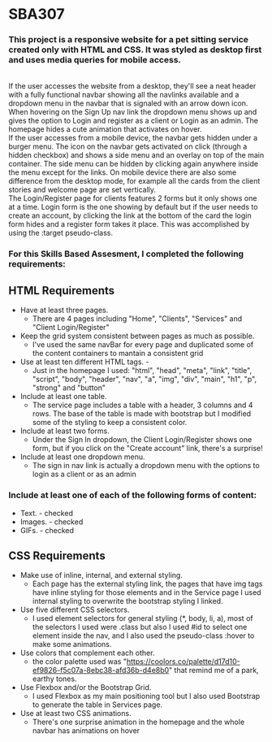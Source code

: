 # SBA307
### This project is a responsive website for a pet sitting service created only with HTML and CSS. It was styled as desktop first and uses media queries for mobile access.
<br>
If the user accesses the website from a desktop, they'll see a neat header with a fully functional navbar showing all the navlinks available and a dropdown menu in the navbar that is signaled with an arrow down icon. When hovering on the Sign Up nav link the dropdown menu shows up and gives the option to Login and register as a client or Login as an admin. 
The homepage hides a cute animation that activates on hover. 
<br>
If the user accesses from a mobile device, the navbar gets hidden under a burger menu. The icon on the navbar gets activated on click (through a hidden checkbox) and shows a side menu and an overlay on top of the main container. The side menu can be hidden by clicking again anywhere inside the menu except for the links. On mobile device there are also some difference from the desktop mode, for example all the cards from the client stories and welcome page are set vertically. 
<br>
The Login/Register page for clients features 2 forms but it only shows one at a time. Login form is the one showing by default but if the user needs to create an account, by clicking the link at the bottom of the card the login form hides and a register form takes it place. This was accomplished by using the :target pseudo-class.

### For this Skills Based Assesment, I completed the following requirements: 

## HTML Requirements
- Have at least three pages.
  - There are 4 pages including "Home", "Clients", "Services" and "Client Login/Register"
- Keep the grid system consistent between pages as much as possible.
  - I've used the same navBar for every page and duplicated some of the content containers to mantain a consistent grid
- Use at least ten different HTML tags. -
  - Just in the homepage I used: "html", "head", "meta", "link", "title", "script", "body", "header", "nav", "a", "img", "div", "main", "h1", "p", "strong" and "button" 
- Include at least one table.
  - The service page includes a table with a header, 3 columns and 4 rows. The base of the table is made with bootstrap but I modified some of the styling to keep a consistent color.
- Include at least two forms.
  - Under the Sign In dropdown, the Client Login/Register shows one form, but if you click on the "Create account" link, there's a surprise! 
- Include at least one dropdown menu.
  - The sign in nav link is actually a dropdown menu with the options to login as a client or as an admin

### Include at least one of each of the following forms of content: 
- Text. - checked
- Images. - checked
- GIFs. - checked
  
## CSS Requirements
- Make use of inline, internal, and external styling.
  - Each page has the external styling link, the pages that have img tags have inline styling for those elements and in the Service page I used internal styling to overwrite the bootstrap styling I linked. 
- Use five different CSS selectors.
  - I used element selectors for general styling (*, body, li, a), most of the selectors I used were .class but also I used #id to select one element inside the nav, and I also used the pseudo-class :hover to make some animations.
- Use colors that complement each other.
  - the color palette used was "https://coolors.co/palette/d17d10-ef9826-f5c07a-8ebc38-afd36b-d4e8b0" that remind me of a park, earthy tones.
- Use Flexbox and/or the Bootstrap Grid.
  - I used Flexbox as my main positioning tool but I also used Bootstrap to generate the table in Services page.
- Use at least two CSS animations.
  - There's one surprise animation in the homepage and the whole navbar has animations on hover
